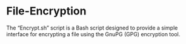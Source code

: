 # File-Encryption
The “Encrypt.sh” script is a Bash script designed to provide a simple interface for encrypting a file using the GnuPG (GPG) encryption tool.
